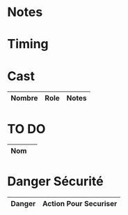 # Notes

# Timing

# Cast
| Nombre | Role               | Notes                                                                                 |
| ------ | ------------------ | ------------------------------------------------------------------------------------- |

# TO DO
| Nom |     |
| --- | --- |

# Danger Sécurité
| Danger | Action Pour Securiser |
| ------ | --------------------- |
